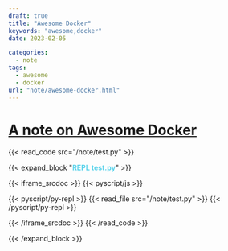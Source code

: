 ```yaml
---
draft: true
title: "Awesome Docker"
keywords: "awesome,docker"
date: 2023-02-05

categories:
  - note
tags:
  - awesome
  - docker
url: "note/awesome-docker.html"
---
```

[//]: # (Post ID: 2760f3ca24dfa953c44000460cc5af3a)

# [A note on Awesome Docker](/note/awesome-docker.html)


{{< read_code src="/note/test.py" >}}

{{< expand_block "<b style='color: #5bd3eb;'>REPL test.py</b>" >}}

{{< iframe_srcdoc >}}
{{< pyscript/js >}}

{{< pyscript/py-repl >}}
{{< read_file src="/note/test.py" >}}
{{< /pyscript/py-repl >}}

{{< /iframe_srcdoc >}}
{{< /read_code >}}

{{< /expand_block >}}
